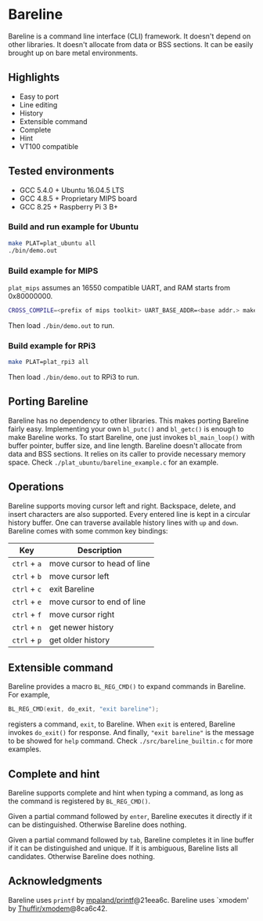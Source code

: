 # Bareline
Bareline is a command line interface (CLI) framework. It doesn't depend on other libraries. It doesn't allocate from data or BSS sections. It can be easily brought up on bare metal environments.

## Highlights
* Easy to port
* Line editing
* History
* Extensible command
* Complete
* Hint
* VT100 compatible

## Tested environments
* GCC 5.4.0 + Ubuntu 16.04.5 LTS
* GCC 4.8.5 + Proprietary MIPS board
* GCC 8.25 + Raspberry Pi 3 B+

### Build and run example for Ubuntu
```bash
make PLAT=plat_ubuntu all
./bin/demo.out
```
### Build example for MIPS
`plat_mips` assumes an 16550 compatible UART, and RAM starts from 0x80000000.
```bash
CROSS_COMPILE=<prefix of mips toolkit> UART_BASE_ADDR=<base addr.> make PLAT=plat_mips all
```
Then load `./bin/demo.out` to run.

### Build example for RPi3
```bash
make PLAT=plat_rpi3 all
```
Then load `./bin/demo.out` to RPi3 to run.

## Porting Bareline
Bareline has no dependency to other libraries. This makes porting Bareline fairly easy. Implementing your own `bl_putc()` and `bl_getc()` is enough to make Bareline works.
To start Bareline, one just invokes `bl_main_loop()` with buffer pointer, buffer size, and line length. Bareline doesn't allocate from data and BSS sections. It relies on its caller to provide necessary memory space.
Check `./plat_ubuntu/bareline_example.c` for an example.

## Operations
Bareline supports moving cursor left and right. Backspace, delete, and insert characters are also supported.
Every entered line is kept in a circular history buffer. One can traverse available history lines with `up` and `down`.
Bareline comes with some common key bindings:

| Key | Description |
| --- | --- |
| `ctrl` + `a` | move cursor to head of line |
| `ctrl` + `b` | move cursor left |
| `ctrl` + `c` | exit Bareline |
| `ctrl` + `e` | move cursor to end of line |
| `ctrl` + `f` | move cursor right |
| `ctrl` + `n` | get newer history |
| `ctrl` + `p` | get older history |

## Extensible command
Bareline provides a macro `BL_REG_CMD()` to expand commands in Bareline. For example,
```c
BL_REG_CMD(exit, do_exit, "exit bareline");
```
registers a command, `exit`, to Bareline. When `exit` is entered, Bareline invokes `do_exit()` for response. And finally, `"exit bareline"` is the message to be showed for `help` command. Check `./src/bareline_builtin.c` for more examples.

## Complete and hint
Bareline supports complete and hint when typing a command, as long as the command is registered by `BL_REG_CMD()`.

Given a partial command followed by `enter`, Bareline executes it directly if it can be distinguished. Otherwise Bareline does nothing.

Given a partial command followed by `tab`, Bareline completes it in line buffer if it can be distinguished and unique. If it is ambiguous, Bareline lists all candidates. Otherwise Bareline does nothing.

## Acknowledgments
Bareline uses `printf` by [mpaland/printf](https://github.com/mpaland/printf)@21eea6c.
Bareline uses `xmodem' by [Thuffir/xmodem](https://github.com/Thuffir/xmodem)@8ca6c42.
